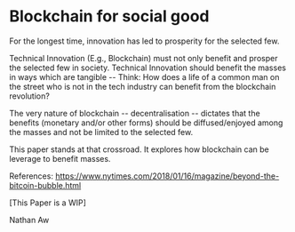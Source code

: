 # Blockchain for social good
For the longest time, innovation has led to prosperity for the selected few. 

Technical Innovation (E.g., Blockchain) must not only benefit and prosper the selected few in society. Technical Innovation should benefit the masses in  ways which are tangible -- Think: How does a life of a common man on the street who is not in the tech industry can benefit from the blockchain revolution? 

The very nature of blockchain -- decentralisation -- dictates that the benefits (monetary and/or other forms) should be diffused/enjoyed among the masses and not be limited to the selected few.

This paper stands at that crossroad. It explores how blockchain can be leverage to benefit masses. 

References:
https://www.nytimes.com/2018/01/16/magazine/beyond-the-bitcoin-bubble.html

[This Paper is a WIP]

Nathan Aw
